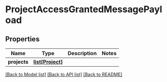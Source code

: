 # ProjectAccessGrantedMessagePayload

## Properties
Name | Type | Description | Notes
------------ | ------------- | ------------- | -------------
**projects** | [**list[Project]**](Project.md) |  | 

[[Back to Model list]](../README.md#documentation-for-models) [[Back to API list]](../README.md#documentation-for-api-endpoints) [[Back to README]](../README.md)


